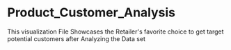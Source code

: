 # Product_Customer_Analysis
This visualization File Showcases the Retailer's favorite choice to get target potential customers  after Analyzing the Data set 
